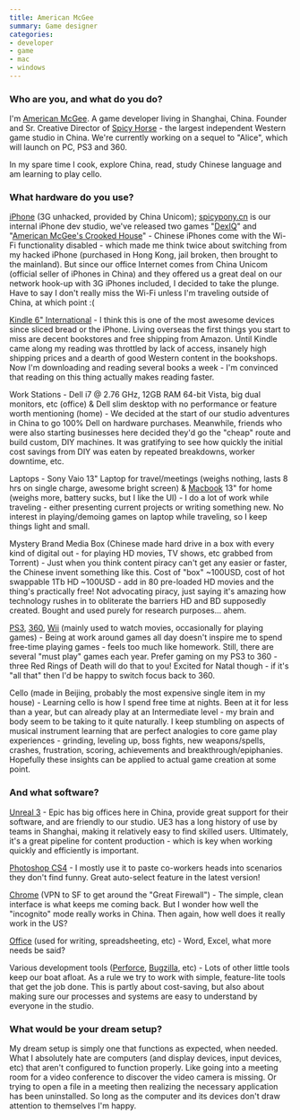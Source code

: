 ```yaml
---
title: American McGee
summary: Game designer
categories:
- developer
- game
- mac
- windows
---
```


### Who are you, and what do you do?

I'm [American McGee](http://www.americanmcgee.com/ "American's site."). A game developer living in Shanghai, China. Founder and Sr. Creative Director of [Spicy Horse](http://www.spicyhorse.com/home.html "American's gaming company.") - the largest independent Western game studio in China. We're currently working on a sequel to "Alice", which will launch on PC, PS3 and 360.

In my spare time I cook, explore China, read, study Chinese language and am learning to play cello.

### What hardware do you use?

[iPhone][iphone-3g] (3G unhacked, provided by China Unicom); [spicypony.cn](http://spicypony.cn/) is our internal iPhone dev studio, we've released two games "[DexIQ][dexiq-ios]" and "[American McGee's Crooked House][crooked-house-ios]" - Chinese iPhones come with the Wi-Fi functionality disabled - which made me think twice about switching from my hacked iPhone (purchased in Hong Kong, jail broken, then brought to the mainland). But since our office Internet comes from China Unicom (official seller of iPhones in China) and they offered us a great deal on our network hook-up with 3G iPhones included, I decided to take the plunge. Have to say I don't really miss the Wi-Fi unless I'm traveling outside of China, at which point :(

[Kindle 6" International][kindle] - I think this is one of the most awesome devices since sliced bread or the iPhone. Living overseas the first things you start to miss are decent bookstores and free shipping from Amazon. Until Kindle came along my reading was throttled by lack of access, insanely high shipping prices and a dearth of good Western content in the bookshops. Now I'm downloading and reading several books a week - I'm convinced that reading on this thing actually makes reading faster.

Work Stations - Dell i7 @ 2.76 GHz, 12GB RAM 64-bit Vista, big dual monitors, etc (office) & Dell slim desktop with no performance or feature worth mentioning (home) - We decided at the start of our studio adventures in China to go 100% Dell on hardware purchases. Meanwhile, friends who were also starting businesses here decided they'd go the "cheap" route and build custom, DIY machines. It was gratifying to see how quickly the initial cost savings from DIY was eaten by repeated breakdowns, worker downtime, etc.

Laptops - Sony Vaio 13" Laptop for travel/meetings (weighs nothing, lasts 8 hrs on single charge, awesome bright screen) & [Macbook][] 13" for home (weighs more, battery sucks, but I like the UI) - I do a lot of work while traveling - either presenting current projects or writing something new. No interest in playing/demoing games on laptop while traveling, so I keep things light and small.

Mystery Brand Media Box (Chinese made hard drive in a box with every kind of digital out - for playing HD movies, TV shows, etc grabbed from Torrent) - Just when you think content piracy can't get any easier or faster, the Chinese invent something like this. Cost of "box" ~100USD, cost of hot swappable 1Tb HD ~100USD - add in 80 pre-loaded HD movies and the thing's practically free! Not advocating piracy, just saying it's amazing how technology rushes in to obliterate the barriers HD and BD supposedly created. Bought and used purely for research purposes... ahem.

[PS3][], [360][xbox-360], [Wii][] (mainly used to watch movies, occasionally for playing games) - Being at work around games all day doesn't inspire me to spend free-time playing games - feels too much like homework. Still, there are several "must play" games each year. Prefer gaming on my PS3 to 360 - three Red Rings of Death will do that to you! Excited for Natal though - if it's "all that" then I'd be happy to switch focus back to 360.

Cello (made in Beijing, probably the most expensive single item in my house) - Learning cello is how I spend free time at nights. Been at it for less than a year, but can already play at an Intermediate level - my brain and body seem to be taking to it quite naturally. I keep stumbling on aspects of musical instrument learning that are perfect analogies to core game play experiences - grinding, leveling up, boss fights, new weapons/spells, crashes, frustration, scoring, achievements and breakthrough/epiphanies. Hopefully these insights can be applied to actual game creation at some point.

### And what software?

[Unreal 3][unreal-engine] - Epic has big offices here in China, provide great support for their software, and are friendly to our studio. UE3 has a long history of use by teams in Shanghai, making it relatively easy to find skilled users. Ultimately, it's a great pipeline for content production - which is key when working quickly and efficiently is important.

[Photoshop CS4][photoshop] - I mostly use it to paste co-workers heads into scenarios they don't find funny. Great auto-select feature in the latest version!

[Chrome][] (VPN to SF to get around the "Great Firewall") - The simple, clean interface is what keeps me coming back. But I wonder how well the "incognito" mode really works in China. Then again, how well does it really work in the US?

[Office][] (used for writing, spreadsheeting, etc) - Word, Excel, what more needs be said?

Various development tools ([Perforce][], [Bugzilla][], etc) - Lots of other little tools keep our boat afloat. As a rule we try to work with simple, feature-lite tools that get the job done. This is partly about cost-saving, but also about making sure our processes and systems are easy to understand by everyone in the studio.

### What would be your dream setup?

My dream setup is simply one that functions as expected, when needed. What I absolutely hate are computers (and display devices, input devices, etc) that aren't configured to function properly. Like going into a meeting room for a video conference to discover the video camera is missing. Or trying to open a file in a meeting then realizing the necessary application has been uninstalled. So long as the computer and its devices don't draw attention to themselves I'm happy.

[bugzilla]: https://www.bugzilla.org/ "An open-source bug tracking system."
[chrome]: https://www.google.com/intl/en/chrome/browser/ "A WebKit-based browser, where each tab runs in its own thread."
[crooked-house-ios]: https://itunes.apple.com/us/app/american-mcgees-crooked-house/id363493706 "A puzzle game for the iPhone"
[dexiq-ios]: https://itunes.apple.com/us/app/dexiq/id343820907 "A dual IQ and dexterity game for the iPhone."
[iphone-3g]: https://en.wikipedia.org/wiki/IPhone_3G "A smartphone."
[kindle]: https://www.amazon.com/Kindle-Ereader-ebook-reader/dp/B007HCCNJU "A digital book reader."
[macbook]: https://en.wikipedia.org/wiki/MacBook "A laptop."
[office]: https://products.office.com/en-us/home "An office productivity suite."
[perforce]: https://www.perforce.com/ "A software configuration and deploy suite."
[photoshop]: https://www.adobe.com/products/photoshop.html "A bitmap image editor."
[ps3]: http://us.playstation.com/PS3/ "A shiny gaming console from Sony."
[unreal-engine]: https://www.unrealengine.com/what-is-unreal-engine-4 "A 3D game engine."
[wii]: https://www.nintendo.com/wii "A unique gaming console."
[xbox-360]: http://www.xbox.com:80/en-US/Xbox360 "A gaming console."
